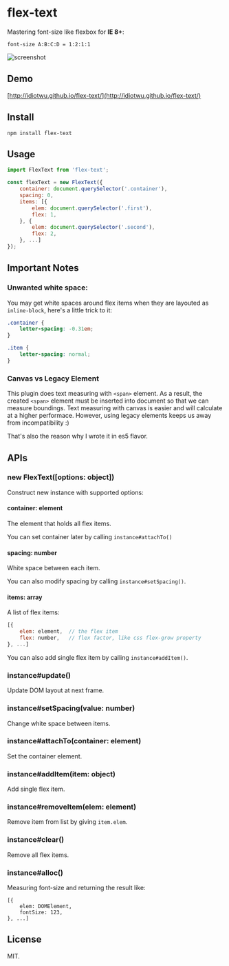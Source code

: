 # flex-text

Mastering font-size like flexbox for **IE 8+**:

```
font-size A:B:C:D = 1:2:1:1
```

![screenshot](https://raw.githubusercontent.com/idiotWu/flex-text/master/demo/screenshot.gif)

## Demo

[http://idiotwu.github.io/flex-text/](http://idiotwu.github.io/flex-text/)

## Install

```
npm install flex-text
```

## Usage

```javascript
import FlexText from 'flex-text';

const flexText = new FlexText({
    container: document.querySelector('.container'),
    spacing: 0,
    items: [{
        elem: document.querySelector('.first'),
        flex: 1,
    }, {
        elem: document.querySelector('.second'),
        flex: 2,
    }, ...]
});
```

## Important Notes

### Unwanted white space:

You may get white spaces around flex items when they are layouted as `inline-block`, here's a little trick to it:

```css
.container {
    letter-spacing: -0.31em;
}

.item {
    letter-spacing: normal;
}
```

### Canvas vs Legacy Element

This plugin does text measuring with `<span>` element. As a result, the created `<span>` element must be inserted into document so that we can measure boundings. Text measuring with canvas is easier and will calculate at a higher performace. However, using legacy elements keeps us away from incompatibility :)

That's also the reason why I wrote it in es5 flavor.

## APIs

### new FlexText([options: object])

Construct new instance with supported options:

#### container: element

The element that holds all flex items.

You can set container later by calling `instance#attachTo()`

#### spacing: number

White space between each item.

You can also modify spacing by calling `instance#setSpacing()`.

#### items: array

A list of flex items:

```javascript
[{
    elem: element,  // the flex item
    flex: number,   // flex factor, like css flex-grow property
}, ...]
```

You can also add single flex item by calling `instance#addItem()`.

### instance#update()

Update DOM layout at next frame.

### instance#setSpacing(value: number)

Change white space between items.

### instance#attachTo(container: element)

Set the container element.

### instance#addItem(item: object)

Add single flex item.

### instance#removeItem(elem: element)

Remove item from list by giving `item.elem`.

### instance#clear()

Remove all flex items.

### instance#alloc()

Measuring font-size and returning the result like:

```javascipt
[{
    elem: DOMElement,
    fontSize: 123,
}, ...]
```

## License

MIT.
